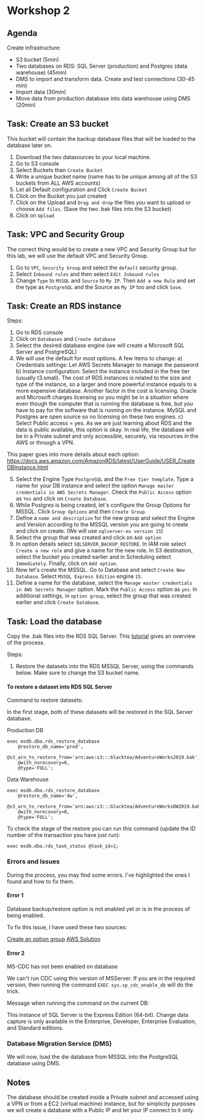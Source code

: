 # Workshop 2

## Agenda

Create infrastructure:
- S3 bucket (5min)
- Two databases on RDS: SQL Server (production) and Postgres (data warehouse) (45min)
- DMS to import and transform data. Create and test connections (30-45 min)
- Import data (30min)
- Move data from production database into data warehouse using DMS (20min) 

## Task: Create an S3 bucket
This bucket will contain the backup database files that will be loaded to the database later on.

1) Download the two datasources to your local machine.
2) Go to S3 console
3) Select Buckets than `Create Bucket`
4) Write a unique bucket name (name has to be unique among all of the S3 buckets from ALL AWS accounts)
5) Let all Default configuration and Click `Create Bucket`
6) Click on the Bucket you just created
7) Click on the Upload and `Drag and drop` the files you want to upload or choose `Add files`. (Save the two .bak files into the S3 bucket)
8) Click on `Upload`

## Task: VPC and Security Group

The correct thing would be to create a new VPC and Security Group but for this lab, we will use the default VPC and Security Group.

1) Go to `VPC`, `Security Group` and select the `default` security group.
2) Select `Inbound rules` and then select `Edit Inbound rules`
3) Change `Type` to `MSSQL` and `Source` to `My IP`. Then `Add a new Rule` and set the type as `PostgreSQL` and the Source as `My IP` too and click `Save`. 

## Task: Create an RDS instance

Steps:
1) Go to RDS console
2) Click on `Databases` and `Create database` 
3) Select the desired database engine (we will create a Microsoft SQL Server and PostgreSQL)
4) We will use the default for most options. A few items to change:
	a) Credentials settings: Let AWS Secrets Manager to manage the password
	b) Instance configuration: Select the instance included in the free tier (usually t3.small). The cost of RDS instances is related to the size and type of the instance, so a larger and more powerful instance equals to a more expensive database. Another factor in the cost is licensing. Oracle and Microsoft charges licensing so you might be in a situation where even though the computer that is running the database is free, but you have to pay for the software that is running on the instance. MySQL and Postgres are open source so no licensing on these two engines.
	c) Select Public access = yes. As we are just learning about RDS and the data is public available, this option is okay. In real life, the database will be in a Private subnet and only accessible, securely, via resources in the AWS or through a VPN.

This paper goes into more details about each option:
https://docs.aws.amazon.com/AmazonRDS/latest/UserGuide/USER_CreateDBInstance.html

5) Select the Engine Type `PostgreSQL` and the `Free tier template`. Type a name for your DB instance and select the option `Manage master credentials in AWS Secrets Manager`. Check the `Public Access` option as `Yes` and click on `Create Database`.
7) While Postgres is being created, let's configure the Group Options for MSSQL. Click `Group Options` and then `Create Group`.
8) Define a `name and description` for the new group and select the Engine and Version according to the MSSQL version you are going to create and click on create. (We will use `sqlserver-ex version 15`) 
9) Select the group that was created and click on `Add option`
10) In option details select `SQLSERVER_BACKUP_RESTORE`. In IAM role select `Create a new role` and give a name for the new role. In S3 destination, select the bucket you created earlier and in Scheduling select `Immediately`. Finally, click on `Add option`.
11) Now let's create the MSSQL. Go to Database and select `Create New Database`. Select `MSSQL Express Edition` engine `15`.
12) Define a name for the database, select the `Manage master credentials in AWS Secrets Manager` option. Mark the `Public Access` option as `yes`. In additional settings, in `option group`, select the group that was created earlier and click `Create Database`.   

## Task: Load the database 
Copy the .bak files into the RDS SQL Server. 
This [tutorial](https://docs.aws.amazon.com/AmazonRDS/latest/UserGuide/SQLServer.Procedural.Importing.html) gives an overview of the process.

Steps:

1) Restore the datasets into the RDS MSSQL Server, using the commands below. Make sure to change the S3 bucket name.

#### To restore a dataset into RDS SQL Server

Command to restore datasets:

In the first stage, both of these datasets will be restored in the SQL Server database. 

Production DB
```
exec msdb.dbo.rds_restore_database
	@restore_db_name='prod',
	@s3_arn_to_restore_from='arn:aws:s3:::blacktea/AdventureWorks2019.bak',
	@with_norecovery=0,
	@type='FULL';
```

Data Warehouse
```
exec msdb.dbo.rds_restore_database
	@restore_db_name='dw',
	@s3_arn_to_restore_from='arn:aws:s3:::blacktea/AdventureWorksDW2019.bak',
	@with_norecovery=0,
	@type='FULL';
```

To check the stage of the restore you can run this command (update the ID number of the transaction you have just run):

```
exec msdb.dbo.rds_task_status @task_id=1;
```

### Errors and Issues

During the process, you may find some errors. I've highlighted the ones I found and how to fix them.

#### Error 1
Database backup/restore option is not enabled yet or is in the process of being enabled.

To fix this issue, I have used these two sources:

[Create an option group](https://stackoverflow.com/questions/57005157/restore-from-s3-bucket-to-sql-server-getting-error-database-backup-restore-optio)
[AWS Solution](https://aws.amazon.com/premiumsupport/knowledge-center/native-backup-rds-sql-server/)

#### Error 2
MS-CDC has not been enabled on database

We can't run CDC using this version of MSServer. If you are in the required version, then running the command `EXEC sys.sp_cdc_enable_db` will do the trick.

Message when running the command on the current DB:

This instance of SQL Server is the Express Edition (64-bit). Change data capture is only available in the Enterprise, Developer, Enterprise Evaluation, and Standard editions.


### Database Migration Service (DMS)

We will now, load the dw database from MSSQL into the PostgreSQL database using DMS.



## Notes

The database should be created inside a Private subnet and accessed using a VPN or from a EC2 (virtual machine) instance, but for simplicity purposes we will create a database with a Public IP and let your IP connect to it only.

